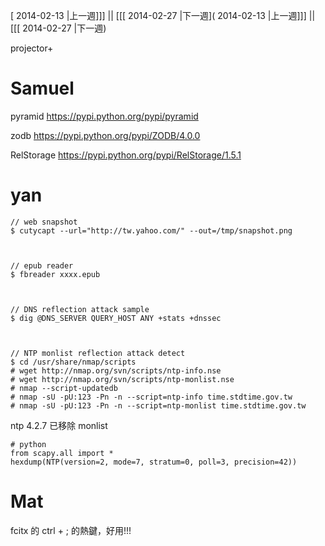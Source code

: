 [ 2014-02-13 |上一週]]] || [[[ 2014-02-27 |下一週]( 2014-02-13 |上一週]]] || [[[ 2014-02-27 |下一週)

projector+



# Samuel

pyramid
<https://pypi.python.org/pypi/pyramid>  

zodb
<https://pypi.python.org/pypi/ZODB/4.0.0>  

RelStorage
<https://pypi.python.org/pypi/RelStorage/1.5.1>  


# yan


    // web snapshot
    $ cutycapt --url="http://tw.yahoo.com/" --out=/tmp/snapshot.png



    // epub reader
    $ fbreader xxxx.epub



    // DNS reflection attack sample
    $ dig @DNS_SERVER QUERY_HOST ANY +stats +dnssec



    // NTP monlist reflection attack detect
    $ cd /usr/share/nmap/scripts
    # wget http://nmap.org/svn/scripts/ntp-info.nse
    # wget http://nmap.org/svn/scripts/ntp-monlist.nse
    # nmap --script-updatedb
    # nmap -sU -pU:123 -Pn -n --script=ntp-info time.stdtime.gov.tw
    # nmap -sU -pU:123 -Pn -n --script=ntp-monlist time.stdtime.gov.tw


ntp 4.2.7 已移除 monlist


    # python
    from scapy.all import *
    hexdump(NTP(version=2, mode=7, stratum=0, poll=3, precision=42))


# Mat

fcitx 的 ctrl + ; 的熱鍵，好用!!!